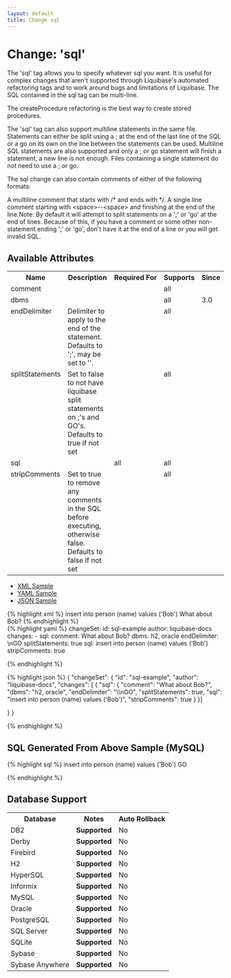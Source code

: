 ```yaml
---
layout: default
title: Change sql
---
```


<!-- ====================================================== -->
<!-- GENERATED BY ChangeDocGenerator DO NOT MODIFY MANUALLY -->
<!-- ====================================================== -->

  <script>
  $(function() {
    $( "#changelog-tabs" ).tabs();
  });
</script>

# Change: 'sql'

The 'sql' tag allows you to specify whatever sql you want. It is useful for complex changes that aren't supported through Liquibase's automated refactoring tags and to work around bugs and limitations of Liquibase. The SQL contained in the sql tag can be multi-line.

The createProcedure refactoring is the best way to create stored procedures.

The 'sql' tag can also support multiline statements in the same file. Statements can either be split using a ; at the end of the last line of the SQL or a go on its own on the line between the statements can be used. Multiline SQL statements are also supported and only a ; or go statement will finish a statement, a new line is not enough. Files containing a single statement do not need to use a ; or go.

The sql change can also contain comments of either of the following formats:

A multiline comment that starts with /\* and ends with \*/.
A single line comment starting with &lt;space&gt;--&lt;space&gt; and finishing at the end of the line
Note: By default it will attempt to split statements on a ';' or 'go' at the end of lines. Because of this, if you have a comment or some other non-statement ending ';' or 'go', don't have it at the end of a line or you will get invalid SQL.

## Available Attributes ##

<table>
<tr><th>Name</th><th>Description</th><th>Required&nbsp;For</th><th>Supports</th><th>Since</th></tr>
<tr><td style='vertical-align: top'>comment</td><td style='vertical-align: top'></td><td style='vertical-align: top'></td><td style='vertical-align:top'>all</td><td style='vertical-align: top'></td></tr>
<tr><td style='vertical-align: top'>dbms</td><td style='vertical-align: top'></td><td style='vertical-align: top'></td><td style='vertical-align:top'>all</td><td style='vertical-align: top'>3.0</td></tr>
<tr><td style='vertical-align: top'>endDelimiter</td><td style='vertical-align: top'>Delimiter to apply to the end of the statement. Defaults to ';', may be set to ''.</td><td style='vertical-align: top'></td><td style='vertical-align:top'>all</td><td style='vertical-align: top'></td></tr>
<tr><td style='vertical-align: top'>splitStatements</td><td style='vertical-align: top'>Set to false to not have liquibase split statements on ;'s and GO's. Defaults to true if not set</td><td style='vertical-align: top'></td><td style='vertical-align:top'>all</td><td style='vertical-align: top'></td></tr>
<tr><td style='vertical-align: top'>sql</td><td style='vertical-align: top'></td><td style='vertical-align: top'>all</td><td style='vertical-align:top'>all</td><td style='vertical-align: top'></td></tr>
<tr><td style='vertical-align: top'>stripComments</td><td style='vertical-align: top'>Set to true to remove any comments in the SQL before executing, otherwise false. Defaults to false if not set</td><td style='vertical-align: top'></td><td style='vertical-align:top'>all</td><td style='vertical-align: top'></td></tr>
</table>

<div id='changelog-tabs'>
<ul>
    <li><a href="#tab-xml">XML Sample</a></li>
    <li><a href="#tab-yaml">YAML Sample</a></li>
    <li><a href="#tab-json">JSON Sample</a></li>
  </ul>
<div id='tab-xml'>
{% highlight xml %}
<changeSet author="liquibase-docs" id="sql-example">
    <sql dbms="h2, oracle"
            endDelimiter="\nGO"
            splitStatements="true"
            stripComments="true"
    >
        insert into person (name) values ('Bob')
    </sql>
    <comment>What about Bob?</comment>
</changeSet>
{% endhighlight %}
</div>
<div id='tab-yaml'>
{% highlight yaml %}
changeSet:
  id: sql-example
  author: liquibase-docs
  changes:
  - sql:
      comment: What about Bob?
      dbms: h2, oracle
      endDelimiter: \nGO
      splitStatements: true
      sql: insert into person (name) values ('Bob')
      stripComments: true

{% endhighlight %}
</div>
<div id='tab-json'>
{% highlight json %}
{
  "changeSet": {
    "id": "sql-example",
    "author": "liquibase-docs",
    "changes": [
      {
        "sql": {
          "comment": "What about Bob?",
          "dbms": "h2, oracle",
          "endDelimiter": "\\nGO",
          "splitStatements": true,
          "sql": "insert into person (name) values ('Bob')",
          "stripComments": true
        }
      }]
    
  }
}

{% endhighlight %}
</div>
</div>


## SQL Generated From Above Sample (MySQL)

{% highlight sql %}
insert into person (name) values ('Bob')
GO


{% endhighlight %}

## Database Support

<table style='border:1;'>
<tr><th>Database</th><th>Notes</th><th>Auto Rollback</th></tr>
<tr><td>DB2</td><td><b>Supported</b></td><td>No</td></tr>
<tr><td>Derby</td><td><b>Supported</b></td><td>No</td></tr>
<tr><td>Firebird</td><td><b>Supported</b></td><td>No</td></tr>
<tr><td>H2</td><td><b>Supported</b></td><td>No</td></tr>
<tr><td>HyperSQL</td><td><b>Supported</b></td><td>No</td></tr>
<tr><td>Informix</td><td><b>Supported</b></td><td>No</td></tr>
<tr><td>MySQL</td><td><b>Supported</b></td><td>No</td></tr>
<tr><td>Oracle</td><td><b>Supported</b></td><td>No</td></tr>
<tr><td>PostgreSQL</td><td><b>Supported</b></td><td>No</td></tr>
<tr><td>SQL Server</td><td><b>Supported</b></td><td>No</td></tr>
<tr><td>SQLite</td><td><b>Supported</b></td><td>No</td></tr>
<tr><td>Sybase</td><td><b>Supported</b></td><td>No</td></tr>
<tr><td>Sybase Anywhere</td><td><b>Supported</b></td><td>No</td></tr>
</table>
